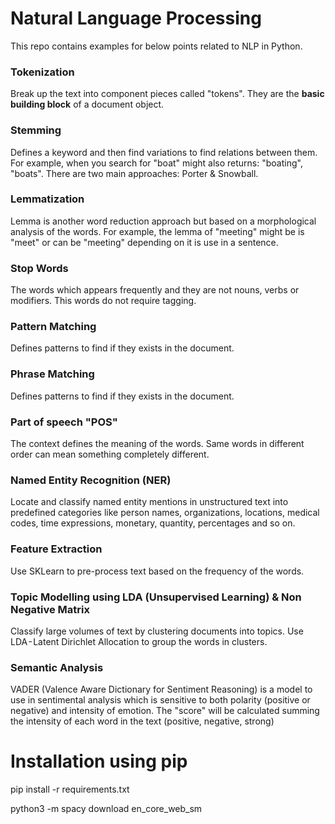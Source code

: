 # Natural Language Processing
This repo contains examples for below points related to NLP in Python. 

### Tokenization
Break up the text into component pieces called "tokens". They are the <b>basic building block</b> of a document object.

### Stemming
Defines a keyword and then find variations to find relations between them. For example, when you search for "boat" might also returns: "boating", "boats". There are two main approaches: Porter & Snowball.

### Lemmatization
Lemma is another word reduction approach but based on a morphological analysis of the words. For example, the lemma of "meeting" might be is "meet" or can be "meeting" depending on it is use in a sentence.

### Stop Words
The words which appears frequently and they are not nouns, verbs or modifiers. This words do not require tagging.

### Pattern Matching
Defines patterns to find if they exists in the document.

### Phrase Matching
Defines patterns to find if they exists in the document.

### Part of speech "POS"
The context defines the meaning of the words. Same words in different order can mean something completely different.

### Named Entity Recognition (NER)
Locate and classify named entity mentions in unstructured text into predefined categories like person names, organizations, locations, medical codes, time expressions, monetary, quantity, percentages and so on.

### Feature Extraction
Use SKLearn to pre-process text based on the frequency of the words.

### Topic Modelling using LDA (Unsupervised Learning) & Non Negative Matrix
Classify large volumes of text by clustering documents into topics. Use LDA - Latent Dirichlet Allocation to group the words in clusters. 

### Semantic Analysis
VADER (Valence Aware Dictionary for Sentiment Reasoning) is a model to use in sentimental analysis which is sensitive to both polarity (positive or negative) and intensity of emotion. The "score" will be calculated summing the intensity of each word in the text (positive, negative, strong)


# Installation using pip

pip install -r requirements.txt 

python3 -m spacy download en_core_web_sm



